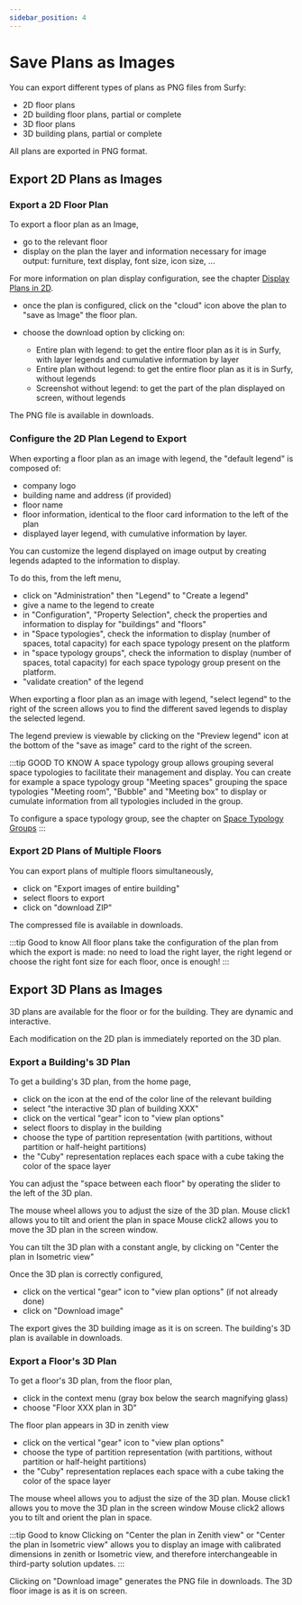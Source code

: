 ```yaml
---
sidebar_position: 4
---
```


# Save Plans as Images

You can export different types of plans as PNG files from Surfy:
-   2D floor plans
-   2D building floor plans, partial or complete
-   3D floor plans
-   3D building plans, partial or complete

All plans are exported in PNG format.

## Export 2D Plans as Images

### Export a 2D Floor Plan

To export a floor plan as an Image,

-   go to the relevant floor
-   display on the plan the layer and information necessary for image output: furniture, text display, font size, icon size, ...

For more information on plan display configuration, see the chapter [Display Plans in 2D](/en/docs/courses/views/2Dviews.md).

-   once the plan is configured, click on the "cloud" icon above the plan to "save as Image" the floor plan.

-   choose the download option by clicking on:

    -   Entire plan with legend: to get the entire floor plan as it is in Surfy, with layer legends and cumulative information by layer
    -   Entire plan without legend: to get the entire floor plan as it is in Surfy, without legends
    -   Screenshot without legend: to get the part of the plan displayed on screen, without legends

The PNG file is available in downloads.

### Configure the 2D Plan Legend to Export

When exporting a floor plan as an image with legend, the "default legend" is composed of:

-   company logo
-   building name and address (if provided)
-   floor name
-   floor information, identical to the floor card information to the left of the plan
-   displayed layer legend, with cumulative information by layer.

You can customize the legend displayed on image output by creating legends adapted to the information to display.

To do this, from the left menu,

-   click on "Administration" then "Legend" to "Create a legend"
-   give a name to the legend to create
-   in "Configuration", "Property Selection", check the properties and information to display for "buildings" and "floors"
-   in "Space typologies", check the information to display (number of spaces, total capacity) for each space typology present on the platform
-   in "space typology groups", check the information to display (number of spaces, total capacity) for each space typology group present on the platform.
-   "validate creation" of the legend

When exporting a floor plan as an image with legend, "select legend" to the right of the screen allows you to find the different saved legends to display the selected legend.

The legend preview is viewable by clicking on the "Preview legend" icon at the bottom of the "save as image" card to the right of the screen.

:::tip GOOD TO KNOW
A space typology group allows grouping several space typologies to facilitate their management and display.
You can create for example a space typology group "Meeting spaces" grouping the space typologies "Meeting room", "Bubble" and "Meeting box" to display or cumulate information from all typologies included in the group.

To configure a space typology group, see the chapter on [Space Typology Groups](/en/docs/tutorials/surfaces/room/roomtype/#space-typology-groups)
:::

### Export 2D Plans of Multiple Floors

You can export plans of multiple floors simultaneously,
-   click on "Export images of entire building"
-   select floors to export
-   click on "download ZIP"

The compressed file is available in downloads.

:::tip Good to know
All floor plans take the configuration of the plan from which the export is made: no need to load the right layer, the right legend or choose the right font size for each floor, once is enough!
:::

## Export 3D Plans as Images

3D plans are available for the floor or for the building.
They are dynamic and interactive.

Each modification on the 2D plan is immediately reported on the 3D plan.

### Export a Building's 3D Plan

To get a building's 3D plan, from the home page,

-   click on the icon at the end of the color line of the relevant building
-   select "the interactive 3D plan of building XXX"
-   click on the vertical "gear" icon to "view plan options"
-   select floors to display in the building
-   choose the type of partition representation (with partitions, without partition or half-height partitions)
-   the "Cuby" representation replaces each space with a cube taking the color of the space layer

You can adjust the "space between each floor" by operating the slider to the left of the 3D plan.

The mouse wheel allows you to adjust the size of the 3D plan.
Mouse click1 allows you to tilt and orient the plan in space
Mouse click2 allows you to move the 3D plan in the screen window.

You can tilt the 3D plan with a constant angle, by clicking on "Center the plan in Isometric view"

Once the 3D plan is correctly configured,

-   click on the vertical "gear" icon to "view plan options" (if not already done)
-   click on "Download image"

The export gives the 3D building image as it is on screen.
The building's 3D plan is available in downloads.


### Export a Floor's 3D Plan

To get a floor's 3D plan, from the floor plan,

-   click in the context menu (gray box below the search magnifying glass)
-   choose "Floor XXX plan in 3D"

The floor plan appears in 3D in zenith view

-   click on the vertical "gear" icon to "view plan options"
-   choose the type of partition representation (with partitions, without partition or half-height partitions)
-   the "Cuby" representation replaces each space with a cube taking the color of the space layer

The mouse wheel allows you to adjust the size of the 3D plan.
Mouse click1 allows you to move the 3D plan in the screen window
Mouse click2 allows you to tilt and orient the plan in space.

:::tip Good to know
Clicking on "Center the plan in Zenith view" or "Center the plan in Isometric view" allows you to display an image with calibrated dimensions in zenith or Isometric view, and therefore interchangeable in third-party solution updates.
:::


Clicking on "Download image" generates the PNG file in downloads.
The 3D floor image is as it is on screen.